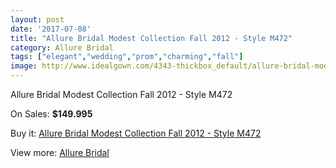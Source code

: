 ```yaml
---
layout: post
date: '2017-07-08'
title: "Allure Bridal Modest Collection Fall 2012 - Style M472"
category: Allure Bridal
tags: ["elegant","wedding","prom","charming","fall"]
image: http://www.idealgown.com/4343-thickbox_default/allure-bridal-modest-collection-fall-2012-style-m472.jpg
---
```

Allure Bridal Modest Collection Fall 2012 - Style M472

On Sales: **$149.995**
<a href="https://www.idealgown.com/en/allure-bridal/1967-allure-bridal-modest-collection-fall-2012-style-m472.html"><amp-img layout="responsive" width="600" height="600" src="//www.idealgown.com/4343-thickbox_default/allure-bridal-modest-collection-fall-2012-style-m472.jpg" alt="Allure Bridal Modest Collection Fall 2012 - Style M472 0" /></a>
<a href="https://www.idealgown.com/en/allure-bridal/1967-allure-bridal-modest-collection-fall-2012-style-m472.html"><amp-img layout="responsive" width="600" height="600" src="//www.idealgown.com/4344-thickbox_default/allure-bridal-modest-collection-fall-2012-style-m472.jpg" alt="Allure Bridal Modest Collection Fall 2012 - Style M472 1" /></a>

Buy it: [Allure Bridal Modest Collection Fall 2012 - Style M472](https://www.idealgown.com/en/allure-bridal/1967-allure-bridal-modest-collection-fall-2012-style-m472.html "Allure Bridal Modest Collection Fall 2012 - Style M472")

View more: [Allure Bridal](https://www.idealgown.com/en/29-allure-bridal "Allure Bridal")